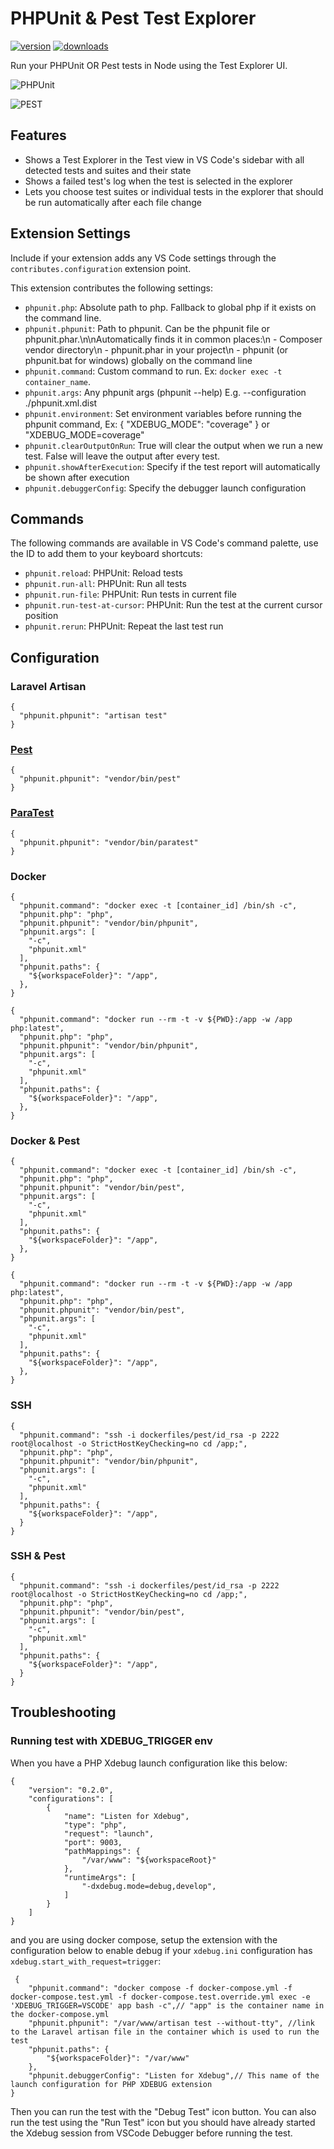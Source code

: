 # PHPUnit & Pest Test Explorer

[![version](https://img.shields.io/vscode-marketplace/v/recca0120.vscode-phpunit.svg?style=flat-square&label=vscode%20marketplace)](https://marketplace.visualstudio.com/items?itemName=recca0120.vscode-phpunit)
[![downloads](https://img.shields.io/vscode-marketplace/d/recca0120.vscode-phpunit.svg?style=flat-square)](https://marketplace.visualstudio.com/items?itemName=recca0120.vscode-phpunit)

Run your PHPUnit OR Pest tests in Node using the Test Explorer UI.

![PHPUnit](img/phpunit.gif)

![PEST](img/pest.png)

## Features

- Shows a Test Explorer in the Test view in VS Code's sidebar with all detected tests and suites and their state
- Shows a failed test's log when the test is selected in the explorer
- Lets you choose test suites or individual tests in the explorer that should be run automatically after each file
  change

## Extension Settings

Include if your extension adds any VS Code settings through the `contributes.configuration` extension point.

This extension contributes the following settings:

- `phpunit.php`: Absolute path to php. Fallback to global php if it exists on the command line.
- `phpunit.phpunit`: Path to phpunit. Can be the phpunit file or phpunit.phar.\n\nAutomatically finds it in common
  places:\n - Composer vendor directory\n - phpunit.phar in your project\n - phpunit (or phpunit.bat for windows)
  globally on the command line
- `phpunit.command`: Custom command to run. Ex: `docker exec -t container_name`.
- `phpunit.args`: Any phpunit args (phpunit --help) E.g. --configuration ./phpunit.xml.dist
- `phpunit.environment`: Set environment variables before running the phpunit command, Ex: { "XDEBUG_MODE": "coverage" }
  or "XDEBUG_MODE=coverage"
- `phpunit.clearOutputOnRun`: True will clear the output when we run a new test. False will leave the output after every
  test.
- `phpunit.showAfterExecution`: Specify if the test report will automatically be shown after execution
- `phpunit.debuggerConfig`: Specify the debugger launch configuration

## Commands

The following commands are available in VS Code's command palette, use the ID to add them to your keyboard shortcuts:

- `phpunit.reload`: PHPUnit: Reload tests
- `phpunit.run-all`: PHPUnit: Run all tests
- `phpunit.run-file`: PHPUnit: Run tests in current file
- `phpunit.run-test-at-cursor`: PHPUnit: Run the test at the current cursor position
- `phpunit.rerun`: PHPUnit: Repeat the last test run

## Configuration

### Laravel Artisan

```jsonc
{
  "phpunit.phpunit": "artisan test"
}
```

### [Pest](https://pestphp.com/)

```jsonc
{
  "phpunit.phpunit": "vendor/bin/pest"
}
```

### [ParaTest](https://github.com/paratestphp/paratest)

```jsonc
{
  "phpunit.phpunit": "vendor/bin/paratest"
}
```

### Docker

```jsonc
{
  "phpunit.command": "docker exec -t [container_id] /bin/sh -c",
  "phpunit.php": "php",
  "phpunit.phpunit": "vendor/bin/phpunit", 
  "phpunit.args": [
    "-c",
    "phpunit.xml"
  ],
  "phpunit.paths": {
    "${workspaceFolder}": "/app",
  },
}
```

```jsonc
{
  "phpunit.command": "docker run --rm -t -v ${PWD}:/app -w /app php:latest",
  "phpunit.php": "php",
  "phpunit.phpunit": "vendor/bin/phpunit",
  "phpunit.args": [
    "-c",
    "phpunit.xml"
  ],
  "phpunit.paths": {
    "${workspaceFolder}": "/app",
  },
}
```

### Docker & Pest

```jsonc
{
  "phpunit.command": "docker exec -t [container_id] /bin/sh -c",
  "phpunit.php": "php",
  "phpunit.phpunit": "vendor/bin/pest", 
  "phpunit.args": [
    "-c",
    "phpunit.xml"
  ],
  "phpunit.paths": {
    "${workspaceFolder}": "/app",
  },
}
```

```jsonc
{
  "phpunit.command": "docker run --rm -t -v ${PWD}:/app -w /app php:latest",
  "phpunit.php": "php",
  "phpunit.phpunit": "vendor/bin/pest",
  "phpunit.args": [
    "-c",
    "phpunit.xml"
  ],
  "phpunit.paths": {
    "${workspaceFolder}": "/app",
  },
}
```

### SSH

```jsonc
{
  "phpunit.command": "ssh -i dockerfiles/pest/id_rsa -p 2222 root@localhost -o StrictHostKeyChecking=no cd /app;",
  "phpunit.php": "php",
  "phpunit.phpunit": "vendor/bin/phpunit",
  "phpunit.args": [
    "-c",
    "phpunit.xml"
  ],
  "phpunit.paths": {
    "${workspaceFolder}": "/app",
  }
}
```

### SSH & Pest

```jsonc
{
  "phpunit.command": "ssh -i dockerfiles/pest/id_rsa -p 2222 root@localhost -o StrictHostKeyChecking=no cd /app;",
  "phpunit.php": "php",
  "phpunit.phpunit": "vendor/bin/pest",
  "phpunit.args": [
    "-c",
    "phpunit.xml"
  ],
  "phpunit.paths": {
    "${workspaceFolder}": "/app",
  }
}
```

## Troubleshooting

### Running test with XDEBUG_TRIGGER env

When you have a PHP Xdebug launch configuration like this below:

```jsonc
{
    "version": "0.2.0",
    "configurations": [
        {
            "name": "Listen for Xdebug",
            "type": "php",
            "request": "launch",
            "port": 9003,
            "pathMappings": {
                "/var/www": "${workspaceRoot}"
            },
            "runtimeArgs": [
                "-dxdebug.mode=debug,develop",
            ]
        }
    ]
}
```

and you are using docker compose, setup the extension with the configuration below to enable debug if your `xdebug.ini`
configuration has `xdebug.start_with_request=trigger`:

```jsonc
 {
    "phpunit.command": "docker compose -f docker-compose.yml -f docker-compose.test.yml -f docker-compose.test.override.yml exec -e 'XDEBUG_TRIGGER=VSCODE' app bash -c",// "app" is the container name in the docker-compose.yml
    "phpunit.phpunit": "/var/www/artisan test --without-tty", //link to the Laravel artisan file in the container which is used to run the test
    "phpunit.paths": {
        "${workspaceFolder}": "/var/www"
    },
    "phpunit.debuggerConfig": "Listen for Xdebug",// This name of the launch configuration for PHP XDEBUG extension
}
```

Then you can run the test with the "Debug Test" icon button. You can also run the test using the "Run Test" icon but you
should have already started the Xdebug session from VSCode Debugger before running the test.
